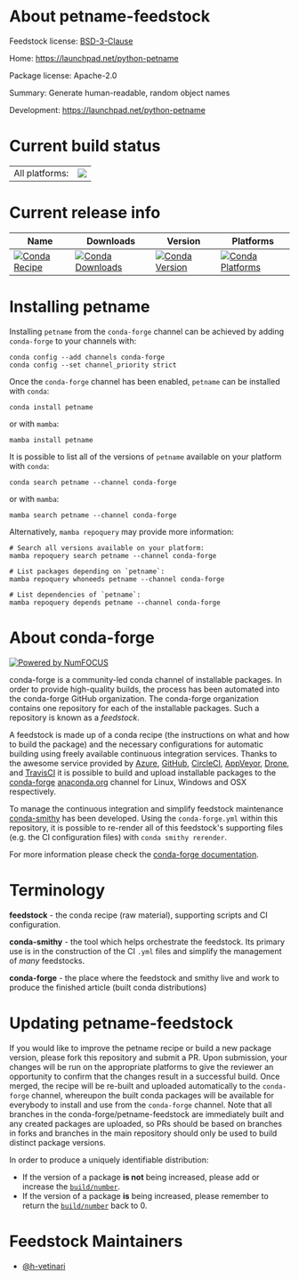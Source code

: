 About petname-feedstock
=======================

Feedstock license: [BSD-3-Clause](https://github.com/conda-forge/petname-feedstock/blob/main/LICENSE.txt)

Home: https://launchpad.net/python-petname

Package license: Apache-2.0

Summary: Generate human-readable, random object names

Development: https://launchpad.net/python-petname

Current build status
====================


<table><tr><td>All platforms:</td>
    <td>
      <a href="https://dev.azure.com/conda-forge/feedstock-builds/_build/latest?definitionId=15016&branchName=main">
        <img src="https://dev.azure.com/conda-forge/feedstock-builds/_apis/build/status/petname-feedstock?branchName=main">
      </a>
    </td>
  </tr>
</table>

Current release info
====================

| Name | Downloads | Version | Platforms |
| --- | --- | --- | --- |
| [![Conda Recipe](https://img.shields.io/badge/recipe-petname-green.svg)](https://anaconda.org/conda-forge/petname) | [![Conda Downloads](https://img.shields.io/conda/dn/conda-forge/petname.svg)](https://anaconda.org/conda-forge/petname) | [![Conda Version](https://img.shields.io/conda/vn/conda-forge/petname.svg)](https://anaconda.org/conda-forge/petname) | [![Conda Platforms](https://img.shields.io/conda/pn/conda-forge/petname.svg)](https://anaconda.org/conda-forge/petname) |

Installing petname
==================

Installing `petname` from the `conda-forge` channel can be achieved by adding `conda-forge` to your channels with:

```
conda config --add channels conda-forge
conda config --set channel_priority strict
```

Once the `conda-forge` channel has been enabled, `petname` can be installed with `conda`:

```
conda install petname
```

or with `mamba`:

```
mamba install petname
```

It is possible to list all of the versions of `petname` available on your platform with `conda`:

```
conda search petname --channel conda-forge
```

or with `mamba`:

```
mamba search petname --channel conda-forge
```

Alternatively, `mamba repoquery` may provide more information:

```
# Search all versions available on your platform:
mamba repoquery search petname --channel conda-forge

# List packages depending on `petname`:
mamba repoquery whoneeds petname --channel conda-forge

# List dependencies of `petname`:
mamba repoquery depends petname --channel conda-forge
```


About conda-forge
=================

[![Powered by
NumFOCUS](https://img.shields.io/badge/powered%20by-NumFOCUS-orange.svg?style=flat&colorA=E1523D&colorB=007D8A)](https://numfocus.org)

conda-forge is a community-led conda channel of installable packages.
In order to provide high-quality builds, the process has been automated into the
conda-forge GitHub organization. The conda-forge organization contains one repository
for each of the installable packages. Such a repository is known as a *feedstock*.

A feedstock is made up of a conda recipe (the instructions on what and how to build
the package) and the necessary configurations for automatic building using freely
available continuous integration services. Thanks to the awesome service provided by
[Azure](https://azure.microsoft.com/en-us/services/devops/), [GitHub](https://github.com/),
[CircleCI](https://circleci.com/), [AppVeyor](https://www.appveyor.com/),
[Drone](https://cloud.drone.io/welcome), and [TravisCI](https://travis-ci.com/)
it is possible to build and upload installable packages to the
[conda-forge](https://anaconda.org/conda-forge) [anaconda.org](https://anaconda.org/)
channel for Linux, Windows and OSX respectively.

To manage the continuous integration and simplify feedstock maintenance
[conda-smithy](https://github.com/conda-forge/conda-smithy) has been developed.
Using the ``conda-forge.yml`` within this repository, it is possible to re-render all of
this feedstock's supporting files (e.g. the CI configuration files) with ``conda smithy rerender``.

For more information please check the [conda-forge documentation](https://conda-forge.org/docs/).

Terminology
===========

**feedstock** - the conda recipe (raw material), supporting scripts and CI configuration.

**conda-smithy** - the tool which helps orchestrate the feedstock.
                   Its primary use is in the construction of the CI ``.yml`` files
                   and simplify the management of *many* feedstocks.

**conda-forge** - the place where the feedstock and smithy live and work to
                  produce the finished article (built conda distributions)


Updating petname-feedstock
==========================

If you would like to improve the petname recipe or build a new
package version, please fork this repository and submit a PR. Upon submission,
your changes will be run on the appropriate platforms to give the reviewer an
opportunity to confirm that the changes result in a successful build. Once
merged, the recipe will be re-built and uploaded automatically to the
`conda-forge` channel, whereupon the built conda packages will be available for
everybody to install and use from the `conda-forge` channel.
Note that all branches in the conda-forge/petname-feedstock are
immediately built and any created packages are uploaded, so PRs should be based
on branches in forks and branches in the main repository should only be used to
build distinct package versions.

In order to produce a uniquely identifiable distribution:
 * If the version of a package **is not** being increased, please add or increase
   the [``build/number``](https://docs.conda.io/projects/conda-build/en/latest/resources/define-metadata.html#build-number-and-string).
 * If the version of a package **is** being increased, please remember to return
   the [``build/number``](https://docs.conda.io/projects/conda-build/en/latest/resources/define-metadata.html#build-number-and-string)
   back to 0.

Feedstock Maintainers
=====================

* [@h-vetinari](https://github.com/h-vetinari/)

